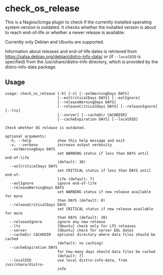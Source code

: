 # check_os_release #

This is a Nagios/Icinga plugin to check if the currently installed operating system version is outdated. It checks whether the installed version is about to reach end-of-life or whether a newer release is available.

Currently only Debian and Ubuntu are supported.

Information about releases and end-of-life dates is retrieved from https://salsa.debian.org/debian/distro-info-data/ or (if `--localDID` is specified) from the /usr/share/distro-info directory, which is provided by the distro-info-data package.

## Usage ##
```
usage: check_os_release [-h] [-v] [--eolWarningDays DAYS]
                        [--eolCriticalDays DAYS] [--eolIgnore]
                        [--releaseWarningDays DAYS]
                        [--releaseCriticalDays DAYS] [--releaseIgnore] [--lts]
                        [--server] [--cacheDir CACHEDIR]
                        [--cacheExpiration DAYS] [--localDID]

Check whether OS release is outdated.

optional arguments:
  -h, --help            show this help message and exit
  -v, --verbose         increase output verbosity
  --eolWarningDays DAYS
                        set WARNING status if less than DAYS until end-of-life
                        (default: 30)
  --eolCriticalDays DAYS
                        set CRITICAL status if less than DAYS until end-of-
                        life (default: 7)
  --eolIgnore           ignore end-of-life
  --releaseWarningDays DAYS
                        set WARNING status if new release available for more
                        than DAYS (default: 0)
  --releaseCriticalDays DAYS
                        set CRITICAL status if new release available for more
                        than DAYS (default: 30)
  --releaseIgnore       ignore any new release
  --lts                 [Ubuntu] check only for LTS releases
  --server              [Ubuntu] check for server EOL dates
  --cacheDir CACHEDIR   optional directory where data files should be cached
                        (default: no caching)
  --cacheExpiration DAYS
                        for how many days should data files be cached
                        (default: 7)
  --localDID            use local distro-info-data, from /usr/share/distro-
                        info
```
